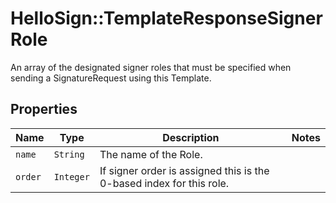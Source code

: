 # HelloSign::TemplateResponseSignerRole

An array of the designated signer roles that must be specified when sending a SignatureRequest using this Template.

## Properties

| Name | Type | Description | Notes |
| ---- | ---- | ----------- | ----- |
| `name` | ```String``` |  The name of the Role.  |  |
| `order` | ```Integer``` |  If signer order is assigned this is the 0-based index for this role.  |  |


